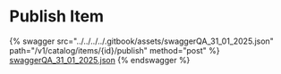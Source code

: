 # Publish Item

{% swagger src="../../../../.gitbook/assets/swaggerQA_31_01_2025.json" path="/v1/catalog/items/{id}/publish" method="post" %}
[swaggerQA_31_01_2025.json](../../../../.gitbook/assets/swaggerQA_31_01_2025.json)
{% endswagger %}

